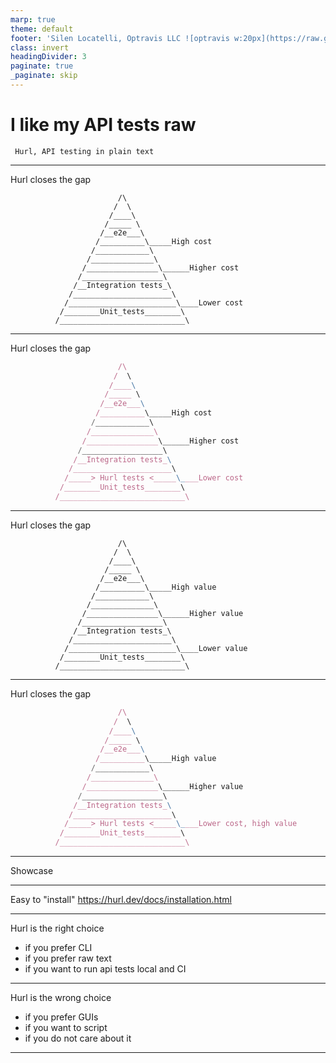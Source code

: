 ```yaml
---
marp: true
theme: default
footer: 'Silen Locatelli, Optravis LLC ![optravis w:20px](https://raw.githubusercontent.com/SilenLoc/baselOne2024/main/img/logo.svg)'
class: invert
headingDivider: 3
paginate: true
_paginate: skip
---
```


# I like my API tests raw

```
 Hurl, API testing in plain text
```
           


---
Hurl closes the gap

```
                        /\
                       /  \         
                      /____\      
                     /_____ \  
                    /__e2e___\  
                   /__________\_____High cost
                  /____________\
                 /______________\
                /________________\______Higher cost
               /__________________\ 
              /__Integration tests_\
             /______________________\
            /________________________\____Lower cost
           /________Unit_tests________\
          /____________________________\
```
     
---
Hurl closes the gap

```js
                        /\
                       /  \         
                      /____\      
                     /_____ \  
                    /__e2e___\ 
                   /__________\_____High cost
                  /____________\
                 /______________\
                /________________\______Higher cost
               /__________________\ 
              /__Integration tests_\ 
             /______________________\
            /_____> Hurl tests <_____\____Lower cost
           /________Unit_tests________\  
          /____________________________\
```
---
Hurl closes the gap

```
                        /\
                       /  \         
                      /____\      
                     /_____ \  
                    /__e2e___\  
                   /__________\_____High value
                  /____________\
                 /______________\
                /________________\______Higher value
               /__________________\ 
              /__Integration tests_\
             /______________________\
            /________________________\____Lower value
           /________Unit_tests________\
          /____________________________\
```
     
---
Hurl closes the gap

```js
                        /\
                       /  \         
                      /____\      
                     /_____ \  
                    /__e2e___\ 
                   /__________\_____High value
                  /____________\
                 /______________\
                /________________\______Higher value
               /__________________\ 
              /__Integration tests_\ 
             /______________________\
            /_____> Hurl tests <_____\____Lower cost, high value
           /________Unit_tests________\  
          /____________________________\
```

---
Showcase


---
Easy to "install"
https://hurl.dev/docs/installation.html

---
Hurl is the right choice

- if you prefer CLI
- if you prefer raw text
- if you want to run api tests local and CI

---
Hurl is the wrong choice

- if you prefer GUIs
- if you want to script
- if you do not care about it


---
